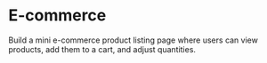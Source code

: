 # E-commerce
Build a mini e-commerce product listing page where users can view products, add them to a cart, and adjust quantities.
